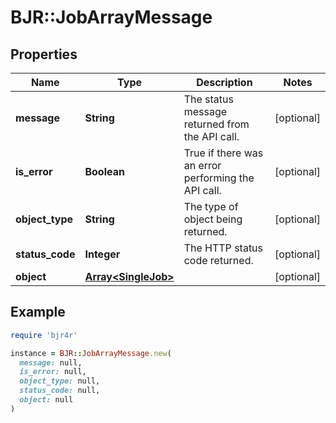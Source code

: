 # BJR::JobArrayMessage

## Properties

| Name | Type | Description | Notes |
| ---- | ---- | ----------- | ----- |
| **message** | **String** | The status message returned from the API call. | [optional] |
| **is_error** | **Boolean** | True if there was an error performing the API call. | [optional] |
| **object_type** | **String** | The type of object being returned. | [optional] |
| **status_code** | **Integer** | The HTTP status code returned. | [optional] |
| **object** | [**Array&lt;SingleJob&gt;**](SingleJob.md) |  | [optional] |

## Example

```ruby
require 'bjr4r'

instance = BJR::JobArrayMessage.new(
  message: null,
  is_error: null,
  object_type: null,
  status_code: null,
  object: null
)
```

